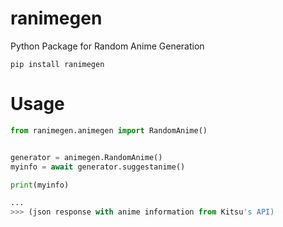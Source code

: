 # ranimegen
Python Package for Random Anime Generation 

```
pip install ranimegen
``` 

# Usage

```py
from ranimegen.animegen import RandomAnime()


generator = animegen.RandomAnime()
myinfo = await generator.suggestanime()

print(myinfo)

...
>>> (json response with anime information from Kitsu's API)
```

